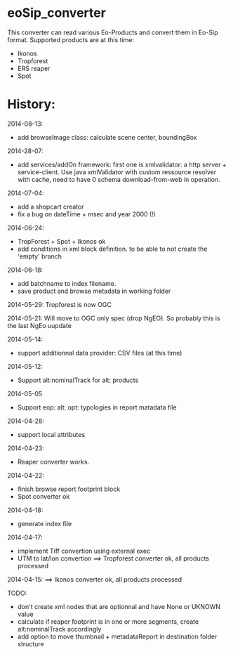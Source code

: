 eoSip_converter
===============

This converter can read various Eo-Products and convert them in Eo-Sip format.
Supported products are at this time:
- Ikonos
- Tropforest
- ERS reaper
- Spot




History:
========

2014-08-13:
 - add browseImage class: calculate scene center, boundingBox
 
2014-28-07:
 - add services/addOn framework: first one is xmlvalidator: a http server + service-client. Use java xmlValidator with custom ressource resolver with cache, need to have 0 schema download-from-web in operation.

2014-07-04:
 - add a shopcart creator
 - fix a bug on dateTime + msec and year 2000 (!)

2014-06-24: 
 - TropForest + Spot + Ikonos ok
 - add conditions in xml block definition. to be able to not create the 'empty' branch

2014-06-18: 
 - add batchname to index filename.
 - save product and browse metadata in working folder

2014-05-29: Tropforest is now OGC

2014-05-21: Will move to OGC only spec (drop NgEO). So probably this is the last NgEo uupdate

2014-05-14:
 - support additionnal data provider: CSV files (at this time)
 
2014-05-12:
 - Support alt:nominalTrack for alt: products
 
2014-05-05
- Support eop: alt: opt: typologies in report matadata file

2014-04-28:
 - support local attributes

2014-04-23:
 - Reaper converter works.

2014-04-22:
 - finish browse report footprint block
 - Spot converter ok
 
2014-04-18:
 - generate index file
 
2014-04-17: 
 - implement Tiff convertion using external exec
 - UTM to lat/lon convertion
 ==> Tropforest  converter ok, all products processed

2014-04-15:
 ==> Ikonos converter ok, all products processed
 
 

TODO:
- don't create xml nodes that are optionnal and have None or UKNOWN value
- calculate if reaper footprint is in one or more segments, create alt:nominalTrack accordingly
- add option to move thumbnail + metadataReport in destination folder structure





